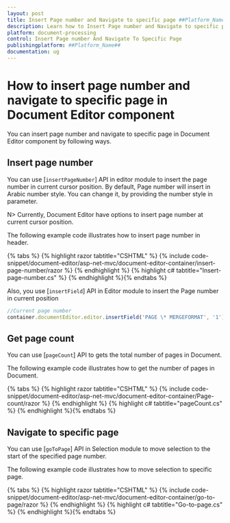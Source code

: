 ```yaml
---
layout: post
title: Insert Page number and Navigate to specific page ##Platform_Name## Document Editor Component
description: Learn how to Insert Page number and Navigate to specific page from the Syncfusion ##Platform_Name## Document Editor Component
platform: document-processing
control: Insert Page number And Navigate To Specific Page
publishingplatform: ##Platform_Name##
documentation: ug
---
```


# How to insert page number and navigate to specific page in Document Editor component

You can insert page number and navigate to specific page in Document Editor component by following ways.

## Insert page number

You can use [`insertPageNumber`] API in editor module to insert the page number in current cursor position. By default, Page number will insert in Arabic number style. You can change it, by providing the number style in parameter.

N> Currently, Document Editor have options to insert page number at current cursor position.

The following example code illustrates how to insert page number in header.


{% tabs %}
{% highlight razor tabtitle="CSHTML" %}
{% include code-snippet/document-editor/asp-net-mvc/document-editor-container/insert-page-number/razor %}
{% endhighlight %}
{% highlight c# tabtitle="Insert-page-number.cs" %}
{% endhighlight %}{% endtabs %}

Also, you use [`insertField`] API in Editor module to insert the Page number in current position

```typescript
//Current page number
container.documentEditor.editor.insertField('PAGE \* MERGEFORMAT', '1');
```

## Get page count

You can use [`pageCount`] API to gets the total number of pages in Document.

The following example code illustrates how to get the number of pages in Document.


{% tabs %}
{% highlight razor tabtitle="CSHTML" %}
{% include code-snippet/document-editor/asp-net-mvc/document-editor-container/Page-count/razor %}
{% endhighlight %}
{% highlight c# tabtitle="pageCount.cs" %}
{% endhighlight %}{% endtabs %}
## Navigate to specific page

You can use [`goToPage`] API in Selection module to move selection to the start of the specified page number.

The following example code illustrates how to move selection to specific page.

{% tabs %}
{% highlight razor tabtitle="CSHTML" %}
{% include code-snippet/document-editor/asp-net-mvc/document-editor-container/go-to-page/razor %}
{% endhighlight %}
{% highlight c# tabtitle="Go-to-page.cs" %}
{% endhighlight %}{% endtabs %}